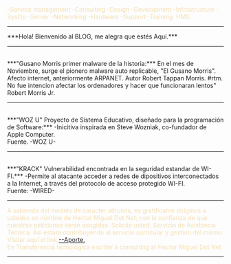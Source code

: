 <font color="Wheat">
-Service management -Consulting -Design -Development -Infrastructure -SysOp -Server -Networking -Hardware -Support -Training. HMS.</font>
<hr/>
***Hola! Bienvenido al BLOG, me alegra que estés Aquí.*** 
<br>
<hr/>
<br>
***"Gusano Morris primer malware de la historia:***
En el mes de Noviembre, surge el pionero malware auto replicable, "El Gusano Morris".
Afecto internet, anteriormente ARPANET. Autor Robert Tappan Morris. #rtm.
No fue intencion afectar los ordenadores y hacer que funcionaran lentos" Robert Morris Jr.
<hr/>
<br>
  ***"WOZ U" Proyecto de Sistema Educativo, diseñado para la programación de Software:***
  -Inicitiva inspirada en Steve Wozniak, co-fundador de Apple Computer. 
  <br>
Fuente. -WOZ U-
<br>
<hr />
<br>
***"KRACK" Vulnerabilidad encontrada en la seguridad estandar de WI-FI.***
-Permite al atacante acceder a redes de dipositivos interconectados a la Internet, a través del protocolo de acceso protegido WI-FI.
<br/>
Fuente: -WIRED-
<br/>
<hr/>
<font color="Wheat">A sabienda del modelo de caracter altruista, es gratificante diriginos a ustedes en nombre de Hector Miguel Dot Net;
con la confianza de que nuestras peticiones serán acogidas. Solicite usted, Servicio de Asistencia Técnica. Así estara contribuyendo
al servicio curricular y gestion del mismo. Visitar aquí el link.<a href="https://paypal.me/HectorMiguel36/25/">--Aporte.</a> 
<br>En Transferencia tecnológica escribir a consulting at Hector Miguel Dot Net</font><hr />


